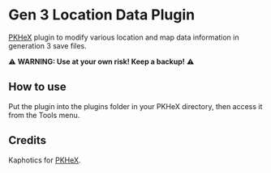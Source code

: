 # Gen 3 Location Data Plugin
[PKHeX](https://github.com/kwsch/PKHeX) plugin to modify various location and map data information in generation 3 save files.

:warning: **WARNING: Use at your own risk! Keep a backup!** :warning:

## How to use
Put the plugin into the plugins folder in your PKHeX directory, then access it from the Tools menu.

## Credits
Kaphotics for [PKHeX](https://github.com/kwsch/PKHeX).